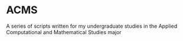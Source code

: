 # ACMS
A series of scripts written for my undergraduate studies in the Applied Computational and Mathematical Studies major
